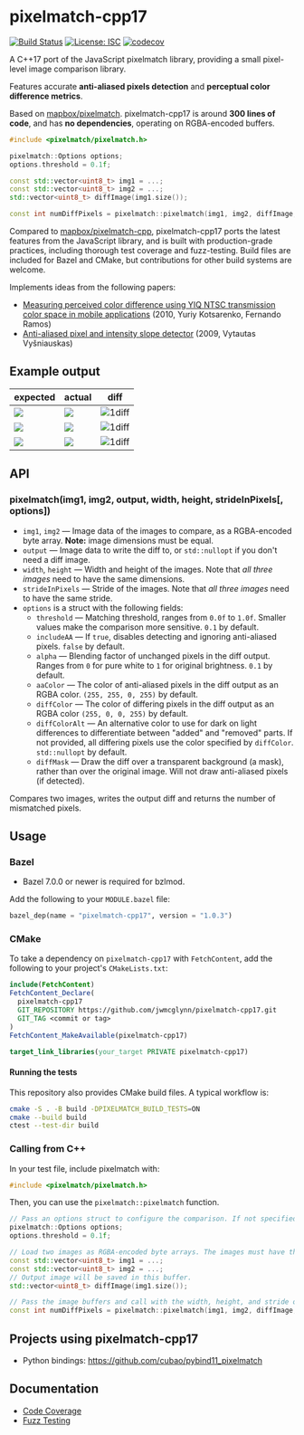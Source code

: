 # pixelmatch-cpp17

[![Build Status](https://github.com/jwmcglynn/pixelmatch-cpp17/actions/workflows/main.yml/badge.svg?branch=main)](https://github.com/jwmcglynn/pixelmatch-cpp17/actions/workflows/main.yml) [![License: ISC](https://img.shields.io/badge/License-ISC-blue.svg)](https://opensource.org/licenses/ISC) [![codecov](https://codecov.io/gh/jwmcglynn/pixelmatch-cpp17/branch/main/graph/badge.svg?token=0XMUH3F0RD)](https://codecov.io/gh/jwmcglynn/pixelmatch-cpp17)

A C++17 port of the JavaScript pixelmatch library, providing a small pixel-level image comparison library.

Features accurate **anti-aliased pixels detection** and **perceptual color difference metrics**.

Based on [mapbox/pixelmatch](https://github.com/mapbox/pixelmatch).  pixelmatch-cpp17 is around **300 lines of code**, and has **no dependencies**, operating on RGBA-encoded buffers.


```cpp
#include <pixelmatch/pixelmatch.h>

pixelmatch::Options options;
options.threshold = 0.1f;

const std::vector<uint8_t> img1 = ...;
const std::vector<uint8_t> img2 = ...;
std::vector<uint8_t> diffImage(img1.size());

const int numDiffPixels = pixelmatch::pixelmatch(img1, img2, diffImage, width, height, stride, options);
```

Compared to [mapbox/pixelmatch-cpp](https://github.com/mapbox/pixelmatch-cpp), pixelmatch-cpp17 ports the latest features from the JavaScript library, and is built with production-grade practices, including thorough test coverage and fuzz-testing.  Build files are included for Bazel and CMake, but contributions for other build systems are welcome.

Implements ideas from the following papers:

- [Measuring perceived color difference using YIQ NTSC transmission color space in mobile applications](http://www.progmat.uaem.mx:8080/artVol2Num2/Articulo3Vol2Num2.pdf) (2010, Yuriy Kotsarenko, Fernando Ramos)
- [Anti-aliased pixel and intensity slope detector](https://www.researchgate.net/publication/234126755_Anti-aliased_Pixel_and_Intensity_Slope_Detector) (2009, Vytautas Vyšniauskas)

## Example output

| expected | actual | diff |
| --- | --- | --- |
| ![](tests/testdata/4a.png) | ![](tests/testdata/4b.png) | ![1diff](tests/testdata/4diff.png) |
| ![](tests/testdata/3a.png) | ![](tests/testdata/3b.png) | ![1diff](tests/testdata/3diff.png) |
| ![](tests/testdata/6a.png) | ![](tests/testdata/6b.png) | ![1diff](tests/testdata/6diff.png) |

## API

### pixelmatch(img1, img2, output, width, height, strideInPixels[, options])

- `img1`, `img2` — Image data of the images to compare, as a RGBA-encoded byte array. **Note:** image dimensions must be equal.
- `output` — Image data to write the diff to, or `std::nullopt` if you don't need a diff image.
- `width`, `height` — Width and height of the images. Note that _all three images_ need to have the same dimensions.
- `strideInPixels` — Stride of the images. Note that _all three images_ need to have the same stride.
- `options` is a struct with the following fields:
  - `threshold` — Matching threshold, ranges from `0.0f` to `1.0f`. Smaller values make the comparison more sensitive. `0.1` by default.
  - `includeAA` — If `true`, disables detecting and ignoring anti-aliased pixels. `false` by default.
  - `alpha` — Blending factor of unchanged pixels in the diff output. Ranges from `0` for pure white to `1` for original brightness. `0.1` by default.
  - `aaColor` — The color of anti-aliased pixels in the diff output as an RGBA color. `(255, 255, 0, 255)` by default.
  - `diffColor` — The color of differing pixels in the diff output as an RGBA color `(255, 0, 0, 255)` by default.
  - `diffColorAlt` — An alternative color to use for dark on light differences to differentiate between "added" and "removed" parts. If not provided, all differing pixels use the color specified by `diffColor`. `std::nullopt` by default.
  - `diffMask` — Draw the diff over a transparent background (a mask), rather than over the original image. Will not draw anti-aliased pixels (if detected).

Compares two images, writes the output diff and returns the number of mismatched pixels.

## Usage

### Bazel

- Bazel 7.0.0 or newer is required for bzlmod.

Add the following to your `MODULE.bazel` file:

```py
bazel_dep(name = "pixelmatch-cpp17", version = "1.0.3")
```

### CMake

To take a dependency on `pixelmatch-cpp17` with `FetchContent`, add the following
to your project's `CMakeLists.txt`:

```cmake
include(FetchContent)
FetchContent_Declare(
  pixelmatch-cpp17
  GIT_REPOSITORY https://github.com/jwmcglynn/pixelmatch-cpp17.git
  GIT_TAG <commit or tag>
)
FetchContent_MakeAvailable(pixelmatch-cpp17)

target_link_libraries(your_target PRIVATE pixelmatch-cpp17)
```

#### Running the tests


This repository also provides CMake build files.  A typical workflow is:

```sh
cmake -S . -B build -DPIXELMATCH_BUILD_TESTS=ON
cmake --build build
ctest --test-dir build
```

### Calling from C++

In your test file, include pixelmatch with:
```cpp
#include <pixelmatch/pixelmatch.h>
```

Then, you can use the `pixelmatch::pixelmatch` function.

```cpp
// Pass an options struct to configure the comparison. If not specified, defaults will be used.
pixelmatch::Options options;
options.threshold = 0.1f;

// Load two images as RGBA-encoded byte arrays. The images must have the same dimensions and stride.
const std::vector<uint8_t> img1 = ...;
const std::vector<uint8_t> img2 = ...;
// Output image will be saved in this buffer.
std::vector<uint8_t> diffImage(img1.size());

// Pass the image buffers and call with the width, height, and stride of the images.
const int numDiffPixels = pixelmatch::pixelmatch(img1, img2, diffImage, width, height, stride, options);
```

## Projects using pixelmatch-cpp17

- Python bindings: https://github.com/cubao/pybind11_pixelmatch

## Documentation

- [Code Coverage](docs/code_coverage.md)
- [Fuzz Testing](docs/fuzz_testing.md)
